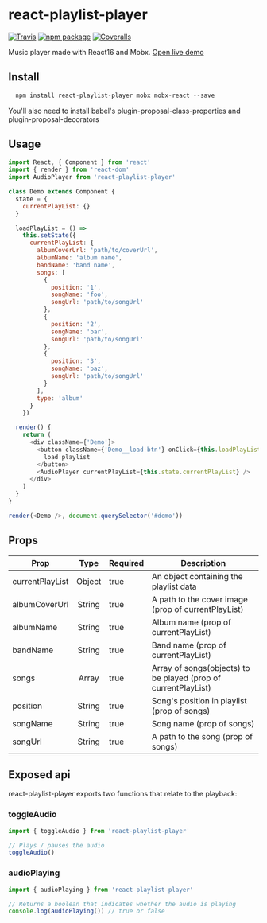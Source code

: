 # react-playlist-player

[![Travis][build-badge]][build]
[![npm package][npm-badge]][npm]
[![Coveralls][coveralls-badge]][coveralls]

Music player made with React16 and Mobx.
[Open live demo](https://react-playlist-player.firebaseapp.com/)

[build-badge]: https://img.shields.io/travis/user/repo/master.png?style=flat-square
[build]: https://travis-ci.org/user/repo
[npm-badge]: https://img.shields.io/npm/v/npm-package.png?style=flat-square
[npm]: https://www.npmjs.org/package/npm-package
[coveralls-badge]: https://img.shields.io/coveralls/user/repo/master.png?style=flat-square
[coveralls]: https://coveralls.io/github/user/repo

## Install

```javascript
  npm install react-playlist-player mobx mobx-react --save
```

You'll also need to install babel's plugin-proposal-class-properties and plugin-proposal-decorators

## Usage

```javascript
import React, { Component } from 'react'
import { render } from 'react-dom'
import AudioPlayer from 'react-playlist-player'

class Demo extends Component {
  state = {
    currentPlayList: {}
  }

  loadPlayList = () =>
    this.setState({
      currentPlayList: {
        albumCoverUrl: 'path/to/coverUrl',
        albumName: 'album name',
        bandName: 'band name',
        songs: [
          {
            position: '1',
            songName: 'foo',
            songUrl: 'path/to/songUrl'
          },
          {
            position: '2',
            songName: 'bar',
            songUrl: 'path/to/songUrl'
          },
          {
            position: '3',
            songName: 'baz',
            songUrl: 'path/to/songUrl'
          }
        ],
        type: 'album'
      }
    })

  render() {
    return (
      <div className={'Demo'}>
        <button className={'Demo__load-btn'} onClick={this.loadPlayList}>
          load playlist
        </button>
        <AudioPlayer currentPlayList={this.state.currentPlayList} />
      </div>
    )
  }
}

render(<Demo />, document.querySelector('#demo'))
```

## Props

| Prop            |  Type  | Required | Description                                                    |
| --------------- | :----: | -------- | -------------------------------------------------------------- |
| currentPlayList | Object | true     | An object containing the playlist data                         |
| albumCoverUrl   | String | true     | A path to the cover image (prop of currentPlayList)            |
| albumName       | String | true     | Album name (prop of currentPlayList)                           |
| bandName        | String | true     | Band name (prop of currentPlayList)                            |
| songs           | Array  | true     | Array of songs(objects) to be played (prop of currentPlayList) |
| position        | String | true     | Song's position in playlist (prop of songs)                    |
| songName        | String | true     | Song name (prop of songs)                                      |
| songUrl         | String | true     | A path to the song (prop of songs)                             |

## Exposed api

react-playlist-player exports two functions that relate to the playback:

### toggleAudio

```javascript
import { toggleAudio } from 'react-playlist-player'

// Plays / pauses the audio
toggleAudio()
```

### audioPlaying

```javascript
import { audioPlaying } from 'react-playlist-player'

// Returns a boolean that indicates whether the audio is playing
console.log(audioPlaying()) // true or false
```
